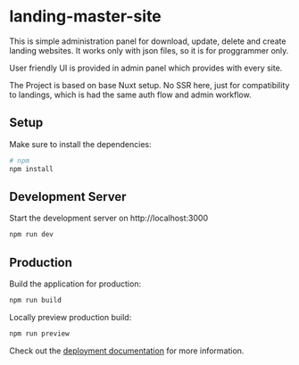 # landing-master-site

This is simple administration panel for download, update, delete and create landing websites.
It works only with json files, so it is for proggrammer only.

User friendly UI is provided in admin panel which provides with every site.

The Project is based on base Nuxt setup. No SSR here, just for compatibility to landings, which is had the same auth flow and admin workflow.


## Setup

Make sure to install the dependencies:

```bash
# npm
npm install

```

## Development Server

Start the development server on http://localhost:3000

```bash
npm run dev
```

## Production

Build the application for production:

```bash
npm run build
```

Locally preview production build:

```bash
npm run preview
```

Check out the [deployment documentation](https://nuxt.com/docs/getting-started/deployment) for more information.
